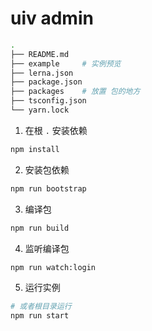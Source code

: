 uiv admin
===

```bash
.
├── README.md
├── example     # 实例预览
├── lerna.json
├── package.json
├── packages    # 放置 包的地方
├── tsconfig.json
└── yarn.lock
```

1. 在根 `.` 安装依赖

```bash
npm install
```

2. 安装包依赖

```bash
npm run bootstrap
```

3. 编译包

```bash
npm run build
```

4. 监听编译包

```bash
npm run watch:login
```

5. 运行实例

```bash
# 或者根目录运行
npm run start
```

